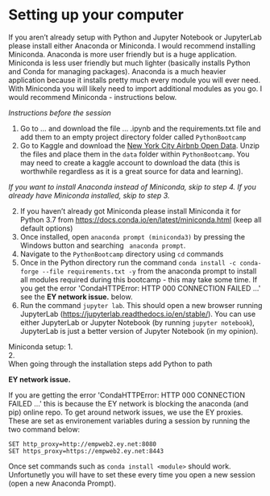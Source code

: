 # Setting up your computer
If you aren’t already setup with Python and Jupyter Notebook or JupyterLab please install either Anaconda or Miniconda. I would recommend installing Miniconda. Anaconda is more user friendly but is a huge application. Miniconda is less user friendly but much lighter (basically installs Python and Conda for managing packages). Anaconda is a much heavier application because it installs pretty much every module you will ever need. With Miniconda you will likely need to import additional modules as you go. I would recommend Miniconda - instructions below.

*Instructions before the session*
1. Go to … and download the file … .ipynb and the requirements.txt file and add them to an empty project directory folder called `PythonBootcamp`
2. Go to Kaggle and download the [New York City Airbnb Open Data](https://www.kaggle.com/dgomonov/new-york-city-airbnb-open-data/version/3#). Unzip the files and place them in the `data` folder within `PythonBootcamp`. You may need to create a kaggle account to download the data (this is worthwhile regardless as it is a great source for data and learning). 

*If you want to install Anaconda instead of Miniconda, skip to step 4. If you already have Miniconda installed, skip to step 3.*

2. If you haven’t already got Miniconda please install Miniconda it for Python 3.7 from https://docs.conda.io/en/latest/miniconda.html (keep all default options)
3. Once installed, open `anaconda prompt (miniconda3)` by pressing the Windows button and searching ` anaconda prompt`.
4. Navigate to the `PythonBootcamp` directory using `cd` commands
5. Once in the Python directory run the command `conda install -c conda-forge --file requirements.txt -y` from the anaconda prompt to install all modules required during this bootcamp - this may take some time. If you get the error 'CondaHTTPError: HTTP 000 CONNECTION FAILED ...' see the **EY network issue.** below.
6. Run the command `jupyter lab`. This should open a new browser running JupyterLab (https://jupyterlab.readthedocs.io/en/stable/). You can use either JupyterLab or Jupyter Notebook (by running `jupyter notebook`), JupyterLab is just a better version of Jupyter Notebook (in my opinion).

Miniconda setup:
1.	
2.	
When going through the installation steps add Python to path

**EY network issue.** 

If you are getting the error 'CondaHTTPError: HTTP 000 CONNECTION FAILED ...' this is because the EY network is blocking the anaconda (and pip) online repo.
To get around network issues, we use the EY proxies. These are set as environement variables during a session by running the two command below:
```
SET http_proxy=http://empweb2.ey.net:8080
SET https_proxy=https://empweb2.ey.net:8443
```
Once set commands such as `conda install <module>` should work. Unfortunetly you will have to set these every time you open a new session (open a new Anaconda Prompt).
